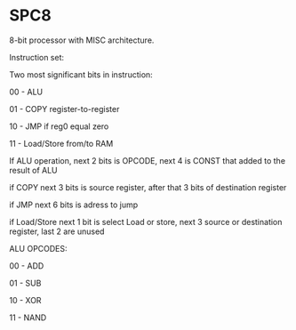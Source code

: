 # SPC8
8-bit processor with MISC architecture.

Instruction set:


Two most significant bits in instruction:

00 - ALU

01 - COPY register-to-register

10 - JMP if reg0 equal zero

11 - Load/Store from/to RAM


If ALU operation, next 2 bits is OPCODE, next 4 is CONST that added to the result of ALU

if COPY next 3 bits is source register, after that 3 bits of destination register

if JMP next 6 bits is adress to jump

if Load/Store next 1 bit is select Load or store, next 3 source or destination register, last 2 are unused


ALU OPCODES:

00 - ADD 

01 - SUB

10 - XOR

11 - NAND
